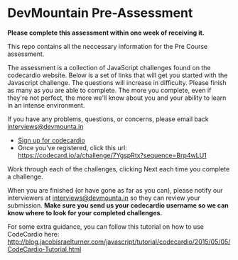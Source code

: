 DevMountain Pre-Assessment
=========

**Please complete this assessment within one week of receiving it.**

This repo contains all the neccessary information for the Pre Course assessment. 

The assessment is a collection of JavaScript challenges found on the codecardio website. Below is a set of links that will get you started with the Javascript challenge. The questions will increase in difficulty. Please finish as many as you are able to complete. The more you complete, even if they're not perfect, the more we'll know about you and your ability to learn in an intense environment.

If you have any problems, questions, or concerns, please email back interviews@devmounta.in

* [Sign up for codecardio](https://codecard.io/a/register)
* Once you've registered, click this url: https://codecard.io/a/challenge/7YgspRtx?sequence=Brp4wLU1

Work through each of the challenges, clicking Next each time you complete a challenge.

When you are finished (or have gone as far as you can), please notify our interviewers at interviews@devmounta.in so they can review your submission. **Make sure you send us your codecardio username so we can know where to look for your completed challenges.**

For some extra guidance, you can follow this tutorial on how to use CodeCardio here: http://blog.jacobisraelturner.com/javascript/tutorial/codecardio/2015/05/05/CodeCardio-Tutorial.html

